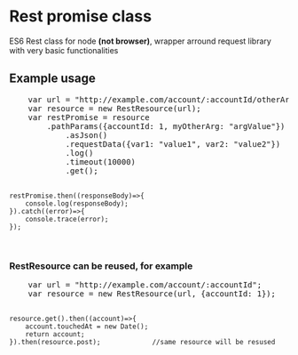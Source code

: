 <h1>Rest promise class</h1>
<p>ES6 Rest class for node <strong>(not browser)</strong>, wrapper arround request library with very basic functionalities</p>
<h2>Example usage</h2>
<pre>
	var url = "http://example.com/account/:accountId/otherArg/:myOtherArg";
	var resource = new RestResource(url);
	var restPromise = resource
		.pathParams({accountId: 1, myOtherArg: "argValue"})	//params that will be replaced in url insted of placeholders
			.asJson() 										//data will be sent and interpreted as json
			.requestData({var1: "value1", var2: "value2"}) 	//data that will be sent in query string or body, depending of method
			.log()											//request will be logged to console
			.timeout(10000) 								//requst will be timed out after 10 seconds (10.000 ms)
			.get();											//performs get method can be one of, .get(), post(), put(), delete() 

	restPromise.then((responseBody)=>{
		console.log(responseBody);
	}).catch((error)=>{
		console.trace(error);
	});
</pre>

<h3>RestResource can be reused, for example</h3>
<pre>
	var url = "http://example.com/account/:accountId";
	var resource = new RestResource(url, {accountId: 1});

	resource.get().then((account)=>{
		account.touchedAt = new Date();
		return account;
	}).then(resource.post); 			//same resource will be resused

</pre>